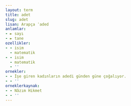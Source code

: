 ```yaml
---
layout: term
title: adet
slug: adet
lisan: Arapça ʿaded
anlamlar:
- ► sayı
- ► tane
ozellikler:
- - isim
  - matematik
- - isim
  - matematik
  - ''
ornekler:
- - İşe giren kadınların adedi günden güne çoğalıyor.
- - ''
orneklerkaynak:
- - Nâzım Hikmet
- - ''
---
```

